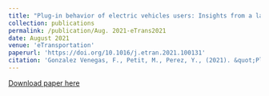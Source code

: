 ```yaml
---
title: "Plug-in behavior of electric vehicles users: Insights from a large-scale trial and impacts for grid integration studies"
collection: publications
permalink: /publication/Aug. 2021-eTrans2021
date: August 2021
venue: 'eTransportation'
paperurl: 'https://doi.org/10.1016/j.etran.2021.100131'
citation: 'Gonzalez Venegas, F., Petit, M., Perez, Y., (2021). &quot;Plug-in behavior of electric vehicles users: Insights from a large-scale trial and impacts for grid integration studies&quot; <i>eTransportation</i>. 10:100131'
---
```


<a href='https://doi.org/10.1016/j.etran.2021.100131'>Download paper here</a>
